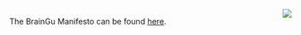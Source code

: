 <img align="right" src="https://github.com/braingu/tadpole/blob/master/images/TLP/TLPAmber.png">

The BrainGu Manifesto can be found [here](https://github.com/braingu/tadpole/blob/master/documents/BrainGu%20Manifesto_%20Changing%20the%20Box.pdf).
